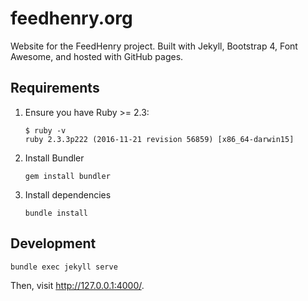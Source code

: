 # feedhenry.org

Website for the FeedHenry project. Built with Jekyll, Bootstrap 4,
Font Awesome, and hosted with GitHub pages.

## Requirements

1. Ensure you have Ruby >= 2.3:

    ```
    $ ruby -v
    ruby 2.3.3p222 (2016-11-21 revision 56859) [x86_64-darwin15]
    ```

2. Install Bundler

    ```
    gem install bundler
    ```

3. Install dependencies

    ```
    bundle install
    ```

## Development

```
bundle exec jekyll serve
```

Then, visit http://127.0.0.1:4000/.
